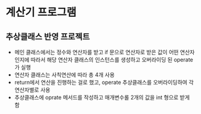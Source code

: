 
# 계산기 프로그램
## 추상클래스 반영 프로젝트

- 메인 클래스에서는 정수와 연산자를 받고 if 문으로 연산자로 받은 값이 어떤 연산자인지에 따라서 해당 연산자 클래스의 인스턴스를 생성하고 오버라이딩 된 operate가 실행
- 연산자 클래스는 사칙연산에 따라 총 4개 사용
- return에서 연산을 진행하는 걸로 했고, operate 추상클래스를 오버라이딩하여 각 연산자별로 사용
- 추상클래스에 oprate 메서드를 작성하고 매개변수롤 2개의 값을 int 형으로 받게 함

